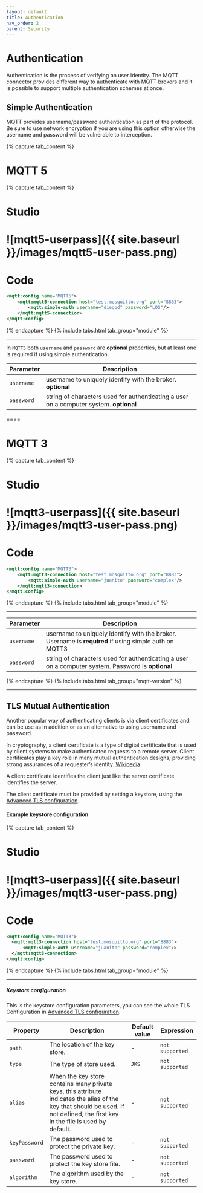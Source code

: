 ```yaml
---
layout: default
title: Authentication
nav_order: 2
parent: Security
---
```


# Authentication
Authentication is the process of verifying an user identity. The MQTT connector provides different way to authenticate with MQTT brokers and it is possible to support multiple authentication schemes at once.

## Simple Authentication 

MQTT provides username/password authentication as part of the protocol. Be sure to use network encryption if you are using this option otherwise the username and password will be vulnerable to interception. 

{% capture tab_content %}

MQTT 5
===

  {% capture tab_content %}
  
  Studio
  ===
![mqtt5-userpass]({{ site.baseurl }}/images/mqtt5-user-pass.png)
  ====

  Code
  ===

```xml
<mqtt:config name="MQTT5">
    <mqtt:mqtt5-connection host="test.mosquitto.org" port="8883">
        <mqtt:simple-auth username="diegod" password="LOS"/>
    </mqtt:mqtt5-connection>
</mqtt:config>
```

  {% endcapture %}
  {% include tabs.html tab_group="module" %}

---

In `MQTT5` both `username` and `password` are **optional** properties, but at least one
is required if using simple authentication.

| Parameter | Description |
| ----------- | ----------- |
| `username` | username to uniquely identify with the broker. **optional** |
| `password` | string of characters used for authenticating a user on a computer system. **optional**  |

====

MQTT 3
===

  {% capture tab_content %}
  
  Studio
  ===
![mqtt3-userpass]({{ site.baseurl }}/images/mqtt3-user-pass.png)
  ====

  Code
  ===

```xml
<mqtt:config name="MQTT3">
    <mqtt:mqtt3-connection host="test.mosquitto.org" port="8883">
        <mqtt:simple-auth username="juanito" password="complex"/>
    </mqtt:mqtt3-connection>
</mqtt:config>
```

  {% endcapture %}
  {% include tabs.html tab_group="module" %}

---

| Parameter | Description |
| ----------- | ----------- |
| `username` | username to uniquely identify with the broker. Username is **required** if using simple auth on MQTT3|
| `password` | string of characters used for authenticating a user on a computer system. Password is **optional**  |

{% endcapture %}
{% include tabs.html tab_group="mqtt-version" %}

***

## TLS Mutual Authentication

Another popular way of authenticating clients is via client certificates and can be use as in addition or as an alternative to using username and password.

In cryptography, a client certificate is a type of digital certificate that is used by client systems to make authenticated requests to a remote server.
Client certificates play a key role in many mutual authentication designs, providing strong assurances of a requester’s identity. [Wikipedia](https://en.wikipedia.org/wiki/Client_certificate)

A client certificate identifies the client just like the server certificate identifies the server.

The client certificate must be provided by setting a keystore, using the [Advanced TLS configuration](1_tls.md).

#### Example keystore configuration

{% capture tab_content %}

Studio
===
![mqtt3-userpass]({{ site.baseurl }}/images/mqtt3-user-pass.png)
====

Code
===

```xml
<mqtt:config name="MQTT3">
  <mqtt:mqtt3-connection host="test.mosquitto.org" port="8883">
      <mqtt:simple-auth username="juanito" password="complex"/>
  </mqtt:mqtt3-connection>
</mqtt:config>
```

{% endcapture %}
{% include tabs.html tab_group="module" %}

--- 

##### Keystore configuration

This is the keystore configuration parameters, you can see the whole TLS Configuration in [Advanced TLS configuration](1_tls.md).

| Property | Description | Default value | Expression |
| ----------- | ----------- | ------------- | ------- |
| `path` | The location of the key store. | - | `not supported` |
| `type` | The type of store used. | `JKS` | `not supported` |
| `alias` | When the key store contains many private keys, this attribute indicates the alias of the key that should be used. If not defined, the first key in the file is used by default. | - | `not supported` |
| `keyPassword` | The password used to protect the private key. | - | `not supported` |
| `password` | The password used to protect the key store file. | - | `not supported` |
| `algorithm` | The algorithm used by the key store. | - | `not supported` |
